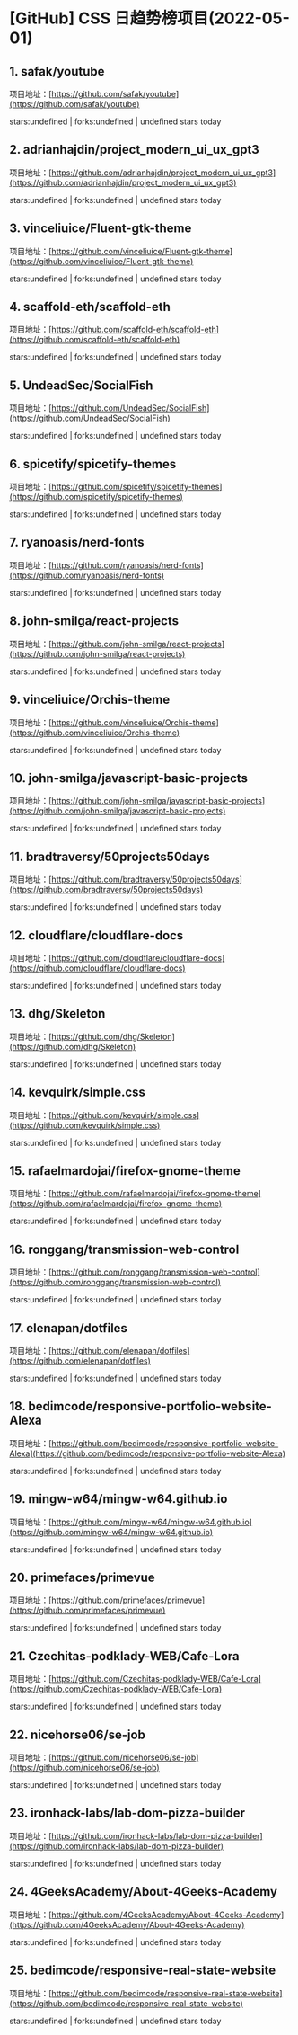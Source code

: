 # [GitHub] CSS 日趋势榜项目(2022-05-01)

## 1. safak/youtube 

项目地址：[https://github.com/safak/youtube](https://github.com/safak/youtube)

stars:undefined | forks:undefined | undefined stars today 



## 2. adrianhajdin/project_modern_ui_ux_gpt3 

项目地址：[https://github.com/adrianhajdin/project_modern_ui_ux_gpt3](https://github.com/adrianhajdin/project_modern_ui_ux_gpt3)

stars:undefined | forks:undefined | undefined stars today 



## 3. vinceliuice/Fluent-gtk-theme 

项目地址：[https://github.com/vinceliuice/Fluent-gtk-theme](https://github.com/vinceliuice/Fluent-gtk-theme)

stars:undefined | forks:undefined | undefined stars today 



## 4. scaffold-eth/scaffold-eth 

项目地址：[https://github.com/scaffold-eth/scaffold-eth](https://github.com/scaffold-eth/scaffold-eth)

stars:undefined | forks:undefined | undefined stars today 



## 5. UndeadSec/SocialFish 

项目地址：[https://github.com/UndeadSec/SocialFish](https://github.com/UndeadSec/SocialFish)

stars:undefined | forks:undefined | undefined stars today 



## 6. spicetify/spicetify-themes 

项目地址：[https://github.com/spicetify/spicetify-themes](https://github.com/spicetify/spicetify-themes)

stars:undefined | forks:undefined | undefined stars today 



## 7. ryanoasis/nerd-fonts 

项目地址：[https://github.com/ryanoasis/nerd-fonts](https://github.com/ryanoasis/nerd-fonts)

stars:undefined | forks:undefined | undefined stars today 



## 8. john-smilga/react-projects 

项目地址：[https://github.com/john-smilga/react-projects](https://github.com/john-smilga/react-projects)

stars:undefined | forks:undefined | undefined stars today 



## 9. vinceliuice/Orchis-theme 

项目地址：[https://github.com/vinceliuice/Orchis-theme](https://github.com/vinceliuice/Orchis-theme)

stars:undefined | forks:undefined | undefined stars today 



## 10. john-smilga/javascript-basic-projects 

项目地址：[https://github.com/john-smilga/javascript-basic-projects](https://github.com/john-smilga/javascript-basic-projects)

stars:undefined | forks:undefined | undefined stars today 



## 11. bradtraversy/50projects50days 

项目地址：[https://github.com/bradtraversy/50projects50days](https://github.com/bradtraversy/50projects50days)

stars:undefined | forks:undefined | undefined stars today 



## 12. cloudflare/cloudflare-docs 

项目地址：[https://github.com/cloudflare/cloudflare-docs](https://github.com/cloudflare/cloudflare-docs)

stars:undefined | forks:undefined | undefined stars today 



## 13. dhg/Skeleton 

项目地址：[https://github.com/dhg/Skeleton](https://github.com/dhg/Skeleton)

stars:undefined | forks:undefined | undefined stars today 



## 14. kevquirk/simple.css 

项目地址：[https://github.com/kevquirk/simple.css](https://github.com/kevquirk/simple.css)

stars:undefined | forks:undefined | undefined stars today 



## 15. rafaelmardojai/firefox-gnome-theme 

项目地址：[https://github.com/rafaelmardojai/firefox-gnome-theme](https://github.com/rafaelmardojai/firefox-gnome-theme)

stars:undefined | forks:undefined | undefined stars today 



## 16. ronggang/transmission-web-control 

项目地址：[https://github.com/ronggang/transmission-web-control](https://github.com/ronggang/transmission-web-control)

stars:undefined | forks:undefined | undefined stars today 



## 17. elenapan/dotfiles 

项目地址：[https://github.com/elenapan/dotfiles](https://github.com/elenapan/dotfiles)

stars:undefined | forks:undefined | undefined stars today 



## 18. bedimcode/responsive-portfolio-website-Alexa 

项目地址：[https://github.com/bedimcode/responsive-portfolio-website-Alexa](https://github.com/bedimcode/responsive-portfolio-website-Alexa)

stars:undefined | forks:undefined | undefined stars today 



## 19. mingw-w64/mingw-w64.github.io 

项目地址：[https://github.com/mingw-w64/mingw-w64.github.io](https://github.com/mingw-w64/mingw-w64.github.io)

stars:undefined | forks:undefined | undefined stars today 



## 20. primefaces/primevue 

项目地址：[https://github.com/primefaces/primevue](https://github.com/primefaces/primevue)

stars:undefined | forks:undefined | undefined stars today 



## 21. Czechitas-podklady-WEB/Cafe-Lora 

项目地址：[https://github.com/Czechitas-podklady-WEB/Cafe-Lora](https://github.com/Czechitas-podklady-WEB/Cafe-Lora)

stars:undefined | forks:undefined | undefined stars today 



## 22. nicehorse06/se-job 

项目地址：[https://github.com/nicehorse06/se-job](https://github.com/nicehorse06/se-job)

stars:undefined | forks:undefined | undefined stars today 



## 23. ironhack-labs/lab-dom-pizza-builder 

项目地址：[https://github.com/ironhack-labs/lab-dom-pizza-builder](https://github.com/ironhack-labs/lab-dom-pizza-builder)

stars:undefined | forks:undefined | undefined stars today 



## 24. 4GeeksAcademy/About-4Geeks-Academy 

项目地址：[https://github.com/4GeeksAcademy/About-4Geeks-Academy](https://github.com/4GeeksAcademy/About-4Geeks-Academy)

stars:undefined | forks:undefined | undefined stars today 



## 25. bedimcode/responsive-real-state-website 

项目地址：[https://github.com/bedimcode/responsive-real-state-website](https://github.com/bedimcode/responsive-real-state-website)

stars:undefined | forks:undefined | undefined stars today 



